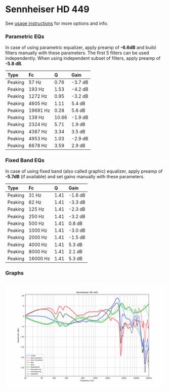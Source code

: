 # Sennheiser HD 449
See [usage instructions](https://github.com/jaakkopasanen/AutoEq#usage) for more options and info.

### Parametric EQs
In case of using parametric equalizer, apply preamp of **-6.6dB** and build filters manually
with these parameters. The first 5 filters can be used independently.
When using independent subset of filters, apply preamp of **-5.8 dB**.

| Type    | Fc       |     Q | Gain    |
|:--------|:---------|:------|:--------|
| Peaking | 57 Hz    |  0.76 | -3.7 dB |
| Peaking | 193 Hz   |  1.53 | -4.2 dB |
| Peaking | 1272 Hz  |  0.95 | -3.2 dB |
| Peaking | 4605 Hz  |  1.11 | 5.4 dB  |
| Peaking | 19691 Hz |  0.28 | 5.6 dB  |
| Peaking | 139 Hz   | 10.66 | -1.9 dB |
| Peaking | 2324 Hz  |  5.71 | 1.9 dB  |
| Peaking | 4387 Hz  |  3.34 | 3.5 dB  |
| Peaking | 4953 Hz  |  1.03 | -2.9 dB |
| Peaking | 6678 Hz  |  3.59 | 2.9 dB  |

### Fixed Band EQs
In case of using fixed band (also called graphic) equalizer, apply preamp of **-5.7dB**
(if available) and set gains manually with these parameters.

| Type    | Fc       |    Q | Gain    |
|:--------|:---------|:-----|:--------|
| Peaking | 31 Hz    | 1.41 | -1.6 dB |
| Peaking | 62 Hz    | 1.41 | -3.3 dB |
| Peaking | 125 Hz   | 1.41 | -2.3 dB |
| Peaking | 250 Hz   | 1.41 | -3.2 dB |
| Peaking | 500 Hz   | 1.41 | 0.8 dB  |
| Peaking | 1000 Hz  | 1.41 | -3.0 dB |
| Peaking | 2000 Hz  | 1.41 | -1.5 dB |
| Peaking | 4000 Hz  | 1.41 | 5.3 dB  |
| Peaking | 8000 Hz  | 1.41 | 2.1 dB  |
| Peaking | 16000 Hz | 1.41 | 5.3 dB  |

### Graphs
![](./Sennheiser%20HD%20449.png)